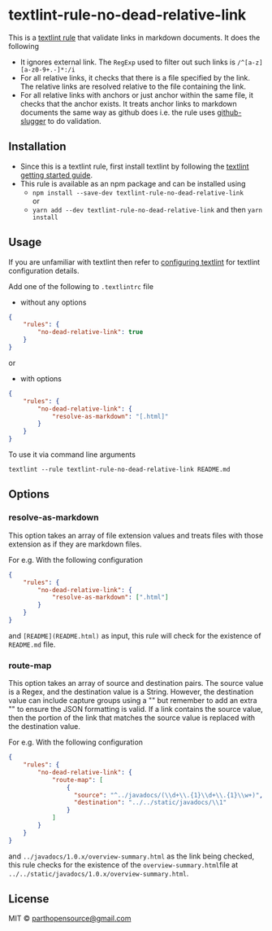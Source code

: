 # textlint-rule-no-dead-relative-link

This is a [textlint rule](https://github.com/textlint/textlint/wiki/Collection-of-textlint-rule) that validate links in markdown documents. It does the following
- It ignores external link. The `RegExp` used to filter out such links is `/^[a-z][a-z0-9+.-]*:/i`
- For all relative links, it checks that there is a file specified by the link. The relative links are resolved relative to the file containing the link.
- For all relative links with anchors or just anchor within the same file, it checks that the anchor exists. It treats anchor links to markdown documents the same way as github does i.e. the rule uses [github-slugger](https://github.com/Flet/github-slugger) to do validation.  

## Installation
- Since this is a textlint rule, first install textlint by following the [textlint getting started guide](https://textlint.github.io/docs/getting-started.html).  
- This rule is available as an npm package and can be installed using 
    - `npm install --save-dev textlint-rule-no-dead-relative-link`  
     or 
    - `yarn add --dev textlint-rule-no-dead-relative-link`  and then `yarn install`

## Usage

If you are unfamiliar with textlint then refer to [configuring textlint](https://textlint.github.io/docs/configuring.html) for textlint configuration details.  

Add one of the following to `.textlintrc` file
- without any options

```json
{
    "rules": {
        "no-dead-relative-link": true
    }
}
```
or 
- with options

```json
{
    "rules": {
        "no-dead-relative-link": {
            "resolve-as-markdown": "[.html]"
        }
    }
}
```

To use it via command line arguments

```
textlint --rule textlint-rule-no-dead-relative-link README.md
```

## Options

### resolve-as-markdown

This option takes an array of file extension values and treats files with those extension as if they are markdown files.  

For e.g. With the following configuration
```json
{
    "rules": {
        "no-dead-relative-link": {
            "resolve-as-markdown": [".html"]
        }
    }
}
```

and `[README](README.html)` as input, this rule will check for the existence of `README.md` file.

### route-map
This option takes an array of source and destination pairs. The source value is a Regex, and the destination value is a 
String. However, the destination value can include capture groups using a "\" but remember to add an extra "\" to ensure 
the JSON formatting is valid. If a link contains the source value, then the portion of the link that matches the source
value is replaced with the destination value.


For e.g. With the following configuration
```json
{
    "rules": {
        "no-dead-relative-link": {
            "route-map": [
                {
                  "source": "^../javadocs/(\\d+\\.{1}\\d+\\.{1}\\w+)",
                  "destination": "../../static/javadocs/\\1"
                }
            ]
        }
    }
}

```

and `../javadocs/1.0.x/overview-summary.html` as the link being checked, this rule checks for the existence of the 
`overview-summary.html`file at `../../static/javadocs/1.0.x/overview-summary.html`.

## License

MIT © parthopensource@gmail.com
